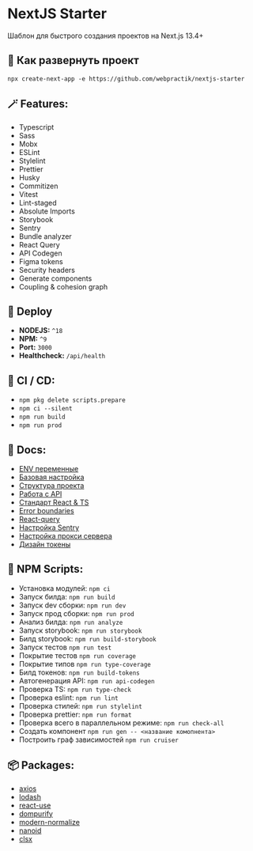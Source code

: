 # NextJS Starter

Шаблон для быстрого создания проектов на Next.js 13.4+

## 🚀 Как развернуть проект

```
npx create-next-app -e https://github.com/webpractik/nextjs-starter
```

## 🪄 Features:
- Typescript
- Sass
- Mobx
- ESLint
- Stylelint
- Prettier
- Husky
- Commitizen
- Vitest
- Lint-staged
- Absolute Imports
- Storybook
- Sentry
- Bundle analyzer
- React Query
- API Codegen
- Figma tokens
- Security headers
- Generate components
- Coupling & cohesion graph

## 🎯 Deploy
- **NODEJS:** ```^18```
- **NPM:** ```^9```
- **Port:** ```3000```
- **Healthcheck:** ```/api/health```

## 🎈 CI / CD:
- `npm pkg delete scripts.prepare`
- `npm ci --silent`
- `npm run build`
- `npm run prod`

## 📝 Docs:
- [ENV переменные](docs/env.md)
- [Базовая настройка](docs/settings.md)
- [Структура проекта](https://kb.w6p.ru/doc/struktura-proekta-FmXknSyhJq)
- [Работа с API](https://kb.w6p.ru/doc/rabota-s-backend-api-TL0jXnQM9S)
- [Стандарт React & TS](https://kb.w6p.ru/doc/ts-react-DH9L2VPJ3T)
- [Error boundaries](https://kb.w6p.ru/doc/error-boundaries-RvX6tYG5dM)
- [React-query](https://kb.w6p.ru/doc/queries-xxCAi8Fex1)
- [Настройка Sentry](https://kb.w6p.ru/doc/sentry-RLE1b9FXT7)
- [Настройка прокси сервера](https://kb.w6p.ru/doc/kastomnyj-server-kOLtgu8DJG)
- [Дизайн токены](https://kb.w6p.ru/doc/dizajn-tokeny-fFz0aZ6F76)

## 📜 NPM Scripts:
- Установка модулей:  ```npm ci``` 
- Запуск билда: ```npm run build```
- Запуск dev сборки: ```npm run dev```
- Запуск прод сборки: ```npm run prod``` 
- Анализ билда: ```npm run analyze```
- Запуск storybook: ```npm run storybook```
- Билд storybook: ```npm run build-storybook```
- Запуск тестов ```npm run test```
- Покрытие тестов ```npm run coverage```
- Покрытие типов ```npm run type-coverage```
- Билд токенов: ```npm run build-tokens```
- Автогенерация API: ```npm run api-codegen```
- Проверка TS: ```npm run type-check```
- Проверка eslint: ```npm run lint```
- Проверка стилей: ```npm run stylelint```
- Проверка prettier: ```npm run format``` 
- Проверка всего в параллельном режиме: ```npm run check-all```
- Создать компонент ```npm run gen -- <название комопнента>```
- Построить граф зависимостей ```npm run cruiser```

## 📦 Packages:
- [axios](https://axios-http.com/ru/docs/intro)
- [lodash](https://lodash.com/docs)
- [react-use](https://github.com/streamich/react-use#readme)
- [dompurify](https://www.npmjs.com/package/dompurify)
- [modern-normalize](https://www.npmjs.com/package/modern-normalize)
- [nanoid](https://www.npmjs.com/package/nanoid)
- [clsx](https://www.npmjs.com/package/clsx)

